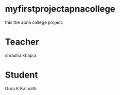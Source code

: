 # myfirstprojectapnacollege
this the apna college project.
# Teacher
 shradha khapra
 # Student 
 Guru K Kalmath
 

